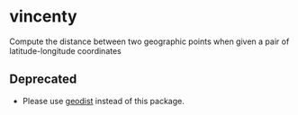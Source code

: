 # vincenty
Compute the distance between two geographic points when given a pair of latitude-longitude coordinates

## Deprecated

* Please use [geodist](https://github.com/jftuga/geodist) instead of this package.
